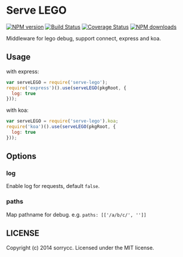 # Serve LEGO

[![NPM version](https://img.shields.io/npm/v/serve-lego.svg?style=flat)](https://npmjs.org/package/serve-lego)
[![Build Status](https://img.shields.io/travis/imweb/lego/serve-lego.svg?style=flat)](https://travis-ci.org/imweb/lego/serve-lego)
[![Coverage Status](https://img.shields.io/coveralls/imweb/lego/serve-lego.svg?style=flat)](https://coveralls.io/r/imweb/lego/serve-lego)
[![NPM downloads](http://img.shields.io/npm/dm/serve-lego.svg?style=flat)](https://npmjs.org/package/serve-lego)

Middleware for lego debug, support connect, express and koa.

## Usage

with express:

```javascript
var serveLEGO = require('serve-lego');
require('express')().use(serveLEGO(pkgRoot, {
  log: true
}));
```

with koa:

```javascript
var serveLEGO = require('serve-lego').koa;
require('koa')().use(serveLEGO(pkgRoot, {
  log: true
}));
```

## Options

### log

Enable log for requests, default `false`.

### paths

Map pathname for debug. e.g. `paths: [['/a/b/c/', '']]`

## LICENSE

Copyright (c) 2014 sorrycc. Licensed under the MIT license.
